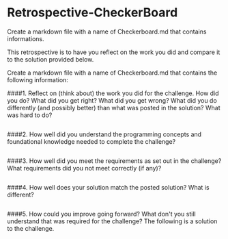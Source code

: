 # Retrospective-CheckerBoard
Create a markdown file with a name of Checkerboard.md that contains informations.


This retrospective is to have you reflect on the work you did and compare it to the solution provided below.


Create a markdown file with a name of Checkerboard.md that contains the following information:


####1. Reflect on (think about) the work you did for the challenge. How did you do? What did you get right? What did you get wrong? What did you do differently (and possibly better) than what was posted in the solution? What was hard to do?
```sh
```
####2. How well did you understand the programming concepts and foundational knowledge needed to complete the challenge?
```sh
```
####3. How well did you meet the requirements as set out in the challenge? What requirements did you not meet correctly (if any)?
```sh
```
####4. How well does your solution match the posted solution? What is different?
```sh
```
####5. How could you improve going forward? What don't you still understand that was required for the challenge?
The following is a solution to the challenge.
```sh
```

